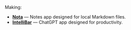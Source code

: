 Making:
- [**Nota**](https://nota.md/) — Notes app designed for local Markdown files.
- [**IntelliBar**](https://intellibar.app/) — ChatGPT app designed for productivity.

<!--

[iBar](http://ibar.app/) — Launcher for the web.

**erusev/erusev** is a ✨ _special_ ✨ repository because its `README.md` (this file) appears on your GitHub profile.

Here are some ideas to get you started:

- 🔭 I’m currently working on ...
- 🌱 I’m currently learning ...
- 👯 I’m looking to collaborate on ...
- 🤔 I’m looking for help with ...
- 💬 Ask me about ...
- 📫 How to reach me: ...
- 😄 Pronouns: ...
- ⚡ Fun fact: ...
-->
